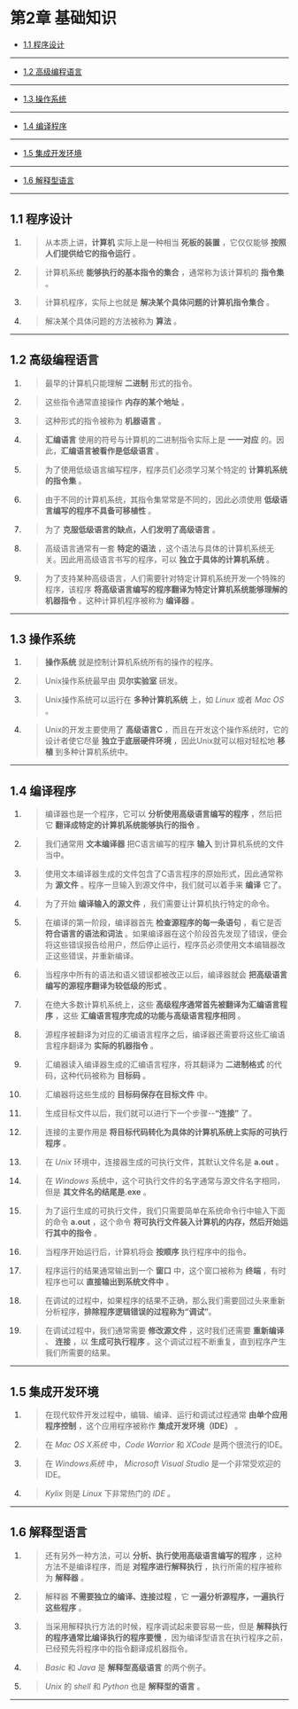 # 第2章 基础知识

* [1.1 程序设计](#11-程序设计)

---

* [1.2 高级编程语言](#12-高级编程语言)

---

* [1.3 操作系统](#13-操作系统)

---

* [1.4 编译程序](#14-编译程序)

---

* [1.5 集成开发环境](#15-集成开发环境)

---

* [1.6 解释型语言](#16-解释型语言)

---

## 1.1 程序设计

1. >从本质上讲，**计算机** 实际上是一种相当 **死板的装置** ，它仅仅能够 **按照人们提供给它的指令运行** 。
2. >计算机系统 **能够执行的基本指令的集合** ，通常称为该计算机的 **指令集** 。
3. >计算机程序，实际上也就是 **解决某个具体问题的计算机指令集合** 。
4. >解决某个具体问题的方法被称为 **算法** 。

---

## 1.2 高级编程语言

1. >最早的计算机只能理解 **二进制** 形式的指令。
2. >这些指令通常直接操作 **内存的某个地址** 。
3. >这种形式的指令被称为 **机器语言** 。
4. >**汇编语言** 使用的符号与计算机的二进制指令实际上是 **一一对应** 的。因此，**汇编语言被看作是低级语言** 。
5. >为了使用低级语言编写程序，程序员们必须学习某个特定的 **计算机系统的指令集** 。
6. >由于不同的计算机系统，其指令集常常是不同的，因此必须使用 **低级语言编写的程序不具备可移植性** 。
7. >为了 **克服低级语言的缺点，人们发明了高级语言** 。
8. >高级语言通常有一套 **特定的语法** ，这个语法与具体的计算机系统无关。因此用高级语言书写的程序，可以 **独立于具体的计算机系统** 。
9. >为了支持某种高级语言，人们需要针对特定计算机系统开发一个特殊的程序，该程序 **将高级语言编写的程序翻译为特定计算机系统能够理解的机器指令** 。这种计算机程序被称为 **编译器** 。

---

## 1.3 操作系统

1. >**操作系统** 就是控制计算机系统所有的操作的程序。
2. >Unix操作系统最早由 **贝尔实验室** 研发。
3. >Unix操作系统可以运行在 **多种计算机系统** 上，如 *Linux* 或者 *Mac OS* 。
4. >Unix的开发主要使用了 **高级语言C** ，而且在开发这个操作系统时，它的设计者使它尽量 **独立于底层硬件环境** ，因此Unix就可以相对轻松地 **移植** 到多种计算机系统中。

---

## 1.4 编译程序

1. >编译器也是一个程序，它可以 **分析使用高级语言编写的程序** ，然后把它 **翻译成特定的计算机系统能够执行的指令** 。
2. >我们通常用 **文本编译器** 把C语言编写的程序 **输入** 到计算机系统的文件当中。
3. >使用文本编译器生成的文件包含了C语言程序的原始形式，因此通常称为 **源文件** 。程序一旦输入到源文件中，我们就可以着手来 **编译** 它了。
4. >为了开始 **编译输入的源文件** ，我们需要让计算机执行特定的命令。
5. >在编译的第一阶段，编译器首先 **检查源程序的每一条语句** ，看它是否 **符合语言的语法和词法** 。如果编译器在这个阶段首先发现了错误，便会将这些错误报告给用户，然后停止运行，程序员必须使用文本编辑器改正这些错误，并重新编译。
6. >当程序中所有的语法和语义错误都被改正以后，编译器就会 **把高级语言编写的源程序翻译为较低级的形式** 。
7. >在绝大多数计算机系统上，这些 **高级程序通常首先被翻译为汇编语言程序** ，这些 **汇编语言程序完成的功能与高级语言程序相同** 。
8. >源程序被翻译为对应的汇编语言程序之后，编译器还需要将这些汇编语言程序翻译为 **实际的机器指令** 。
9. >汇编器读入编译器生成的汇编语言程序，将其翻译为 **二进制格式** 的代码，这种代码被称为 **目标码** 。
10. >汇编器将这些生成的 **目标码保存在目标文件** 中。
11. >生成目标文件以后，我们就可以进行下一个步骤--**“连接”** 了。
12. >连接的主要作用是 **将目标代码转化为具体的计算机系统上实际的可执行程序** 。
13. >在 *Unix* 环境中，连接器生成的可执行文件，其默认文件名是 **a.out** 。
14. >在 *Windows* 系统中，这个可执行文件的名字通常与源文件名字相同，但是 **其文件名的结尾是.exe** 。
15. >为了运行生成的可执行文件，我们只需要简单在系统命令行中输入下面的命令 **a.out** ，这个命令 **将可执行文件装入计算机的内存，然后开始运行其中的指令** 。
16. >当程序开始运行后，计算机将会 **按顺序** 执行程序中的指令。
17. >程序运行的结果通常输出到一个 **窗口** 中，这个窗口被称为 **终端** ，有时程序也可以 **直接输出到系统文件中** 。
18. >在调试的过程中，如果程序的结果不正确，那么我们需要回过头来重新分析程序，**排除程序逻辑错误的过程称为“调试”**。
19. >在调试过程中，我们通常需要 **修改源文件** ，这时我们还需要 **重新编译** 、 **连接** ，以 **生成可执行程序** 。这个调试过程不断重复，直到程序产生我们所需要的结果。

---

## 1.5 集成开发环境

1. >在现代软件开发过程中，编辑、编译、运行和调试过程通常 **由单个应用程序控制** ，这个应用程序被称作 **集成开发环境（IDE）** 。
2. >在 *Mac OS X系统* 中，*Code Warrior* 和 *XCode* 是两个很流行的IDE。
3. >在 *Windows系统* 中， *Microsoft Visual Studio* 是一个非常受欢迎的IDE。
4. > *Kylix* 则是 *Linux* 下非常热门的 *IDE* 。

---

## 1.6 解释型语言

1. >还有另外一种方法，可以 **分析、执行使用高级语言编写的程序** ，这种方法不是编译程序，而是 **对程序进行解释执行** ，执行所需的程序被称为 **解释器** 。
2. >解释器 **不需要独立的编译、连接过程** ，它 **一遍分析源程序，一遍执行这些程序** 。
3. >当采用解释执行方法的时候，程序调试起来要容易一些，但是 **解释执行的程序通常比编译执行的程序要慢** ，因为编译型语言在执行程序之前，已经预先将程序中的指令翻译成机器指令。
4. > *Basic* 和 *Java* 是 **解释型高级语言** 的两个例子。
5. > *Unix* 的 *shell* 和 *Python* 也是 **解释型的语言** 。

---
